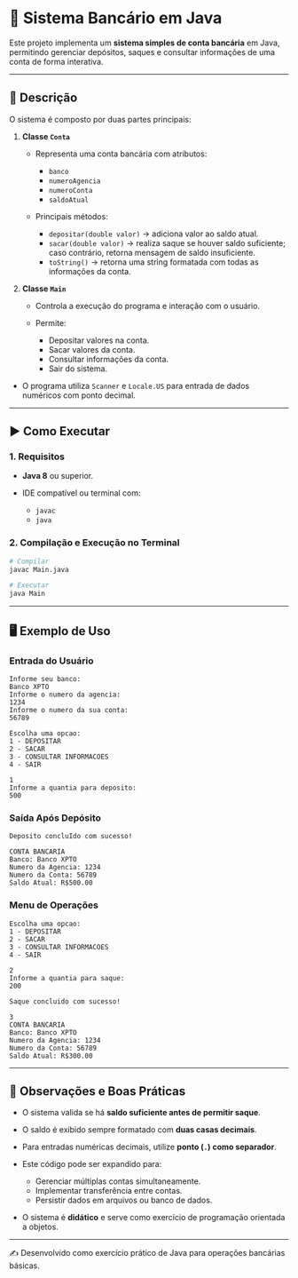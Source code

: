 # 🏦 Sistema Bancário em Java

Este projeto implementa um **sistema simples de conta bancária** em Java, permitindo gerenciar depósitos, saques e consultar informações de uma conta de forma interativa.

---

## 📌 Descrição

O sistema é composto por duas partes principais:

1. **Classe `Conta`**

   * Representa uma conta bancária com atributos:

     * `banco`
     * `numeroAgencia`
     * `numeroConta`
     * `saldoAtual`
   * Principais métodos:

     * `depositar(double valor)` → adiciona valor ao saldo atual.
     * `sacar(double valor)` → realiza saque se houver saldo suficiente; caso contrário, retorna mensagem de saldo insuficiente.
     * `toString()` → retorna uma string formatada com todas as informações da conta.

2. **Classe `Main`**

   * Controla a execução do programa e interação com o usuário.
   * Permite:

     * Depositar valores na conta.
     * Sacar valores da conta.
     * Consultar informações da conta.
     * Sair do sistema.

* O programa utiliza `Scanner` e `Locale.US` para entrada de dados numéricos com ponto decimal.

---

## ▶️ Como Executar

### 1. Requisitos

* **Java 8** ou superior.
* IDE compatível ou terminal com:

  * `javac`
  * `java`

### 2. Compilação e Execução no Terminal

```bash
# Compilar
javac Main.java

# Executar
java Main
```

---

## 🖥️ Exemplo de Uso

### Entrada do Usuário

```text
Informe seu banco:
Banco XPTO
Informe o numero da agencia: 
1234
Informe o numero da sua conta: 
56789

Escolha uma opcao: 
1 - DEPOSITAR
2 - SACAR
3 - CONSULTAR INFORMACOES
4 - SAIR

1
Informe a quantia para deposito: 
500
```

### Saída Após Depósito

```text
Deposito concluIdo com sucesso!

CONTA BANCARIA
Banco: Banco XPTO
Numero da Agencia: 1234
Numero da Conta: 56789
Saldo Atual: R$500.00
```

### Menu de Operações

```text
Escolha uma opcao: 
1 - DEPOSITAR
2 - SACAR
3 - CONSULTAR INFORMACOES
4 - SAIR

2
Informe a quantia para saque: 
200

Saque concluido com sucesso!

3
CONTA BANCARIA
Banco: Banco XPTO
Numero da Agencia: 1234
Numero da Conta: 56789
Saldo Atual: R$300.00
```

---

## 📒 Observações e Boas Práticas

* O sistema valida se há **saldo suficiente antes de permitir saque**.
* O saldo é exibido sempre formatado com **duas casas decimais**.
* Para entradas numéricas decimais, utilize **ponto (`.`) como separador**.
* Este código pode ser expandido para:

  * Gerenciar múltiplas contas simultaneamente.
  * Implementar transferência entre contas.
  * Persistir dados em arquivos ou banco de dados.
* O sistema é **didático** e serve como exercício de programação orientada a objetos.

---

✍️ Desenvolvido como exercício prático de Java para operações bancárias básicas.
